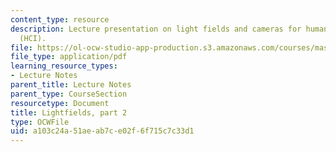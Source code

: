 ```yaml
---
content_type: resource
description: Lecture presentation on light fields and cameras for human computer interaction
  (HCI).
file: https://ol-ocw-studio-app-production.s3.amazonaws.com/courses/mas-531-computational-camera-and-photography-fall-2009/a103c24a51aeab7ce02f6f715c7c33d1_MITMAS_531F09_lec06.pdf
file_type: application/pdf
learning_resource_types:
- Lecture Notes
parent_title: Lecture Notes
parent_type: CourseSection
resourcetype: Document
title: Lightfields, part 2
type: OCWFile
uid: a103c24a-51ae-ab7c-e02f-6f715c7c33d1
---
```

